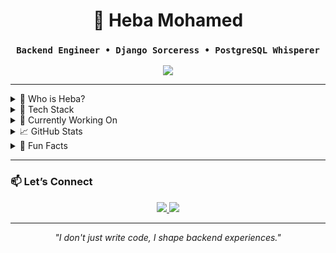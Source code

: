 
<!-- 🌀 Interactive README | Heba Mohamed -->

<h1 align="center">🚀 Heba Mohamed</h1>
<h3 align="center"><code>Backend Engineer • Django Sorceress • PostgreSQL Whisperer</code></h3>

<div align="center">
  <img src="https://readme-typing-svg.demolab.com?font=Source+Code+Pro&size=22&pause=1000&color=F7A90C&center=true&vCenter=true&width=550&lines=Building+robust+APIs+with+Django;Optimizing+databases+with+PostgreSQL;Designing+clean+and+secure+code;Pushing+code+at+2am+with+Turkish+coffee" />
</div>

---

<details>
  <summary>📌 Who is Heba?</summary>

  ```bash
  🧕 Full Name: Heba Mohamed
  🐍 Role: Backend Developer (Python • Django)
  🐘 Database: PostgreSQL fanatic
  ✨ Specialty: Clean code, security, scalability
  🌐 Location: Egypt 🇪🇬
  ```
</details>

<details>
  <summary>🧰 Tech Stack</summary>

  <p align="center">
    <img src="https://skillicons.dev/icons?i=python,django,postgresql,tailwind,html,css,git,github,cpp,java" />
  </p>
</details>

<details>
  <summary>🚀 Currently Working On</summary>

  ```markdown
  🔐 Securing Django apps with custom middleware
  📦 Launching a reusable SaaS boilerplate with DRF
  🐳 Deploying via Docker + GitHub Actions
  📈 Query tuning in PostgreSQL for big data
  ```
</details>

<details>
  <summary>📈 GitHub Stats</summary>

  <p align="center">
    <img src="https://github-readme-stats.vercel.app/api?username=heba-mohamed&show_icons=true&theme=gruvbox&hide_border=true" />
    <br />
    <img src="https://github-readme-streak-stats.herokuapp.com?user=heba-mohamed&theme=gruvbox&hide_border=true" />
    <br />
    <img src="https://github-readme-stats.vercel.app/api/top-langs/?username=heba-mohamed&layout=compact&theme=gruvbox&hide_border=true" />
  </p>
</details>

<details>
  <summary>🎯 Fun Facts</summary>

  ```bash
  💡 TailwindCSS is my design playground
  🧘 Clean code is my daily zen
  ☕ Turkish coffee fuels my backend logic
  🌍 Languages I speak: Arabic | English | Korean
  ```
</details>

---

### 📫 Let’s Connect

<p align="center">
  <a href="mailto:heba.mohamed@btu.edu.eg">
    <img src="https://img.shields.io/badge/Email-EA4335?style=for-the-badge&logo=gmail&logoColor=white" />
  </a>
  <a href="https://linkedin.com/in/heba-mohamed-a60b42334" target="_blank">
    <img src="https://img.shields.io/badge/LinkedIn-0A66C2?style=for-the-badge&logo=linkedin&logoColor=white" />
  </a>
</p>

---

<p align="center"><i>"I don't just write code, I shape backend experiences."</i></p>
